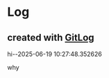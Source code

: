 # Log

## created with [GitLog](https://github.com/BoaN235/GitLog)

hi--2025-06-19 10:27:48.352626

why